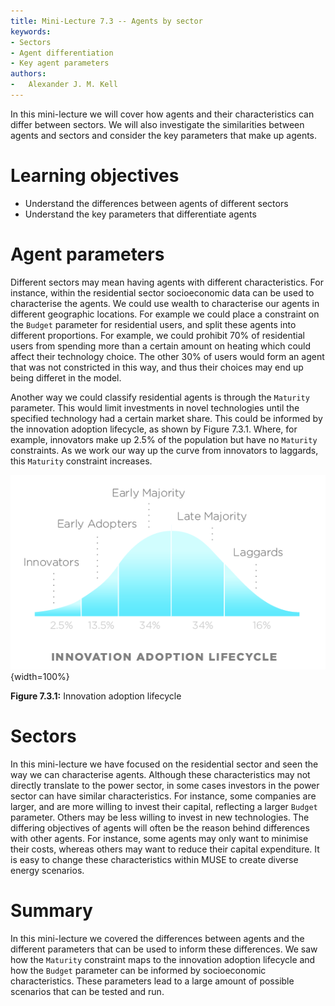 ```yaml
---
title: Mini-Lecture 7.3 -- Agents by sector
keywords:
- Sectors
- Agent differentiation
- Key agent parameters
authors:
-   Alexander J. M. Kell
---
```


In this mini-lecture we will cover how agents and their characteristics can differ between sectors. We will also investigate the similarities between agents and sectors and consider the key parameters that make up agents.

# Learning objectives

- Understand the differences between agents of different sectors
- Understand the key parameters that differentiate agents


# Agent parameters

Different sectors may mean having agents with different characteristics. For instance, within the residential sector socioeconomic data can be used to characterise the agents. We could use wealth to characterise our agents in different geographic locations. For example we could place a constraint on the `Budget` parameter for residential users, and split these agents into different proportions. For example, we could prohibit 70% of residential users from spending more than a certain amount on heating which could affect their technology choice. The other 30% of users would form an agent that was not constricted in this way, and thus their choices may end up being differet in the model. 

Another way we could classify residential agents is through the `Maturity` parameter. This would limit investments in novel technologies until the specified technology had a certain market share. This could be informed by the innovation adoption lifecycle, as shown by Figure 7.3.1. Where, for example, innovators make up 2.5% of the population but have no `Maturity` constraints. As we work our way up the curve from innovators to laggards, this `Maturity` constraint increases.

![](assets/Figure_7.3.1.png){width=100%}

**Figure 7.3.1:** Innovation adoption lifecycle

# Sectors

In this mini-lecture we have focused on the residential sector and seen the way we can characterise agents. Although these characteristics may not directly translate to the power sector, in some cases investors in the power sector can have similar characteristics. For instance, some companies are larger, and are more willing to invest their capital, reflecting a larger `Budget` parameter. Others may be less willing to invest in new technologies. The differing objectives of agents will often be the reason behind differences with other agents. For instance, some agents may only want to minimise their costs, whereas others may want to reduce their capital expenditure. It is easy to change these characteristics within MUSE to create diverse energy scenarios.



# Summary

In this mini-lecture we covered the differences between agents and the different parameters that can be used to inform these differences. We saw how the `Maturity` constraint maps to the innovation adoption lifecycle and how the `Budget` parameter can be informed by socioeconomic characteristics. These parameters lead to a large amount of possible scenarios that can be tested and run.
 
